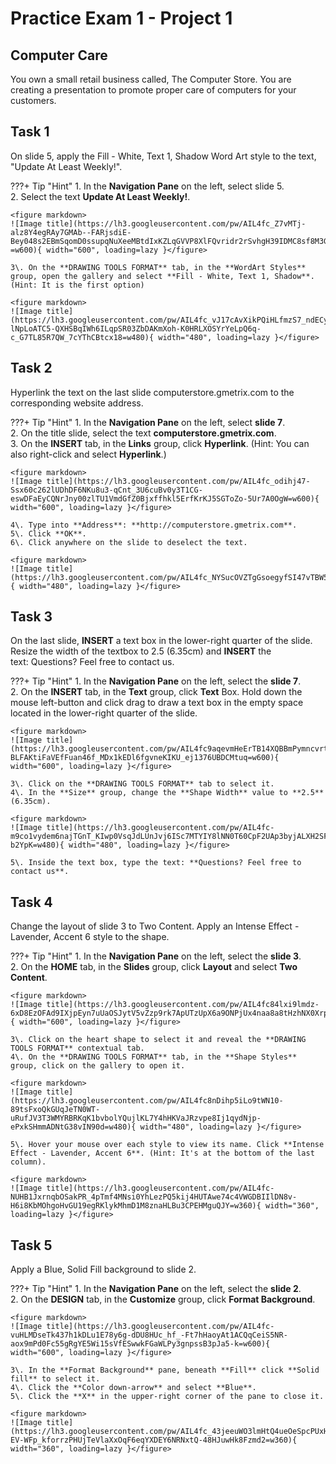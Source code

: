 # Practice Exam 1 - Project 1

## Computer Care
You own a small retail business called, The Computer Store. You are creating a presentation to promote proper care of computers for your customers.  

## Task  1
 
On slide 5, apply the Fill - White, Text 1, Shadow Word Art style to the text, "Update At Least Weekly!".  

???+ Tip "Hint"
    1\. In the **Navigation Pane** on the left, select slide 5\.  
    2\. Select the text **Update At Least Weekly!**.  

    <figure markdown>
    ![Image title](https://lh3.googleusercontent.com/pw/AIL4fc_Z7vMTj-alz8Y4egRAy7GMAb--FARjsdiE-Bey048s2EBmSqomD0ssupqNuXeeMBtdIxKZLqGVVP8XlFQvridr2rSvhgH39IDMC8sf8M3Ggn1JqN2-=w600){ width="600", loading=lazy }</figure>

    3\. On the **DRAWING TOOLS FORMAT** tab, in the **WordArt Styles** group, open the gallery and select **Fill - White, Text 1, Shadow**. (Hint: It is the first option)

    <figure markdown>
    ![Image title](https://lh3.googleusercontent.com/pw/AIL4fc_vJ17cAvXikPQiHLfmzS7_ndECyxdu2y-lNpLoATC5-QXHSBqIWh6ILqpSR03ZbDAKmXoh-K0HRLXOSYrYeLpQ6q-c_G7TL85R7QW_7cYThCBtcx18=w480){ width="480", loading=lazy }</figure>

## Task  2

Hyperlink the text on the last slide computerstore.gmetrix.com to the corresponding website address.  

???+ Tip "Hint"
    1\. In the **Navigation Pane** on the left, select **slide 7**.  
    2\. On the title slide, select the text **computerstore.gmetrix.com**.  
    3\. On the **INSERT** tab, in the **Links** group, click **Hyperlink**. (Hint: You can also right-click and select **Hyperlink**.)

    <figure markdown>
    ![Image title](https://lh3.googleusercontent.com/pw/AIL4fc_odihj47-Ssx60c262lUDhDF6NKu8u3-qCnt_3U6cuBv0y3T1CG-eswDFaEyCQNrJny00zlTU1VmdGfZ0Bjxffhkl5ErfKrKJ5SGToZo-5Ur7A0OgW=w600){ width="600", loading=lazy }</figure>

    4\. Type into **Address**: **http://computerstore.gmetrix.com**.  
    5\. Click **OK**.  
    6\. Click anywhere on the slide to deselect the text.  

    <figure markdown>
    ![Image title](https://lh3.googleusercontent.com/pw/AIL4fc_NYSucOVZTgGsoegyfSI47vTBW5gN5YGmeML4rjdYkFd3wdXBBFskJGzA2hH_kFgwjD5lz8B1Anlw8SZaCoFTRw6Dw6OWVGRcAOc7ODgomHBi4YOTy=w480){ width="480", loading=lazy }</figure>

## Task  3

On the last slide, **INSERT** a text box in the lower-right quarter of the slide. Resize the width of the textbox to 2.5 (6.35cm) and **INSERT** the text: Questions? Feel free to contact us.  

???+ Tip "Hint"
    1\. In the **Navigation Pane** on the left, select the **slide 7**.  
    2\. On the **INSERT** tab, in the **Text** group, click **Text** Box. Hold down the mouse left-button and click drag to draw a text box in the empty space located in the lower-right quarter of the slide.  

    <figure markdown>
    ![Image title](https://lh3.googleusercontent.com/pw/AIL4fc9aqevmHeErTB14XQBBmPymncvrtElROQ_yWMZpJuvHm0QMcIs4cur0eHGa1i-BLFAKtiFaVEfFuan46f_MDx1kEDl6fgvneKIKU_ej1376UBDCMtuq=w600){ width="600", loading=lazy }</figure>

    3\. Click on the **DRAWING TOOLS FORMAT** tab to select it.  
    4\. In the **Size** group, change the **Shape Width** value to **2.5** (6.35cm).  

    <figure markdown>
    ![Image title](https://lh3.googleusercontent.com/pw/AIL4fc-m9co1vydem6najTGnT_KIwp0VsqJdLUnJvj6ISc7MTYIY8lNN0T60CpF2UAp3byjALXH2SFmXL2aYWNHZGs1f_laG1sPqmJWIQQ8RcRfFyf-b2YpK=w480){ width="480", loading=lazy }</figure>

    5\. Inside the text box, type the text: **Questions? Feel free to contact us**.  

## Task  4

Change the layout of slide 3 to Two Content. Apply an Intense Effect - Lavender, Accent 6 style to the shape.  

???+ Tip "Hint"
    1\. In the **Navigation Pane** on the left, select the **slide 3**.  
    2\. On the **HOME** tab, in the **Slides** group, click **Layout** and select **Two Content**.  

    <figure markdown>
    ![Image title](https://lh3.googleusercontent.com/pw/AIL4fc84lxi9lmdz-6xD8EzOFAd9IXjpEyn7uUaOSJytV5vZzp9rk7ApUTzUpX6a9ONPjUx4naa8a8tHzhNX0XrpaauhBUVrzWfB07lMLhFnNoaia5QyqFF3=w600){ width="600", loading=lazy }</figure>

    3\. Click on the heart shape to select it and reveal the **DRAWING TOOLS FORMAT** contextual tab.  
    4\. On the **DRAWING TOOLS FORMAT** tab, in the **Shape Styles** group, click on the gallery to open it.  

    <figure markdown>
    ![Image title](https://lh3.googleusercontent.com/pw/AIL4fc8nDihp5iLo9tWN10-89tsFxoQkGUqJeTN0WT-uRufJV3T3WMYRBRKqK1bvbolYQujlKL7Y4hHKVaJRzvpe8Ij1qydNjp-ePxkSHmmADNtG38vIN90d=w480){ width="480", loading=lazy }</figure>

    5\. Hover your mouse over each style to view its name. Click **Intense Effect - Lavender, Accent 6**. (Hint: It's at the bottom of the last column).  

    <figure markdown>
    ![Image title](https://lh3.googleusercontent.com/pw/AIL4fc-NUHB1JxrnqbOSakPR_4pTmf4MNsi0YhLezPQ5kij4HUTAwe74c4VWGDBIIlDN8v-H6i8KbMOhgoHvGU19egRKlykMhmD1M8znaHLBu3CPEHMguQJY=w360){ width="360", loading=lazy }</figure>

## Task  5

Apply a Blue, Solid Fill background to slide 2.  

???+ Tip "Hint"
    1\. In the **Navigation Pane** on the left, select the **slide 2**.  
    2\. On the **DESIGN** tab, in the **Customize** group, click **Format Background**.  

    <figure markdown>
    ![Image title](https://lh3.googleusercontent.com/pw/AIL4fc-vuHLMDseTk437h1kDLu1E78y6g-dDU8HUc_hf_-Ft7hHaoyAt1ACQqCeiS5NR-aox9mPd0Fc55gRgYE5Wi15sVfESwwkFGaWLPy3gnpssB3pJa5-k=w600){ width="600", loading=lazy }</figure>

    3\. In the **Format Background** pane, beneath **Fill** click **Solid fill** to select it.  
    4\. Click the **Color down-arrow** and select **Blue**.  
    5\. Click the **X** in the upper-right corner of the pane to close it.  

    <figure markdown>
    ![Image title](https://lh3.googleusercontent.com/pw/AIL4fc_43jeeuWO3lmHtQ4ueOeSpcPUxH4f8A1KMqdu8BCXHWs9zbaFMZ7svUO-EV-WFp_kforrzPHUjTeVlaXxOqF6eqYXDEY6NRNxtQ-48HJuwHk8Fzmd2=w360){ width="360", loading=lazy }</figure>